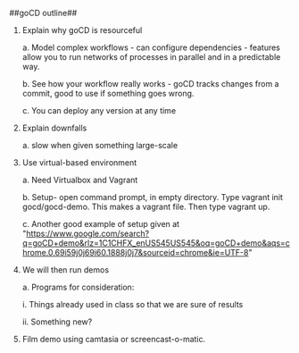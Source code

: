 ##goCD outline##

1. Explain why goCD is resourceful

	a. Model complex workflows - can configure dependencies - features allow you to run networks of processes in parallel and in a predictable way.

	b. See how your workflow really works - goCD tracks changes from a commit, good to use if something goes wrong.

	c. You can deploy any version at any time

2. Explain downfalls

	a. slow when given something large-scale

3. Use virtual-based environment

	a. Need Virtualbox and Vagrant

	b. Setup- open command prompt, in empty directory. Type vagrant init gocd/gocd-demo. This makes a vagrant file. Then type vagrant up.

	c. Another good example of setup given at "https://www.google.com/search?q=goCD+demo&rlz=1C1CHFX_enUS545US545&oq=goCD+demo&aqs=chrome.0.69i59j0j69i60.1888j0j7&sourceid=chrome&ie=UTF-8"

4. We will then run demos

	a. Programs for consideration:

	i. Things already used in class so that we are sure of results

	ii. Something new?

5. Film demo using camtasia or screencast-o-matic.
